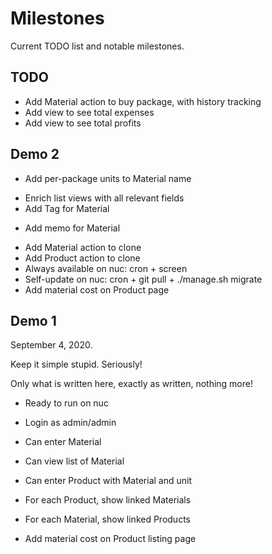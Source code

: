 Milestones
==========

Current TODO list and notable milestones.

TODO
----

- Add Material action to buy package, with history tracking
- Add view to see total expenses
- Add view to see total profits

Demo 2
------

+ Add per-package units to Material name
- Enrich list views with all relevant fields
- Add Tag for Material
+ Add memo for Material
- Add Material action to clone
- Add Product action to clone
- Always available on nuc: cron + screen
- Self-update on nuc: cron + git pull + ./manage.sh migrate
- Add material cost on Product page

Demo 1
------

September 4, 2020.

Keep it simple stupid. Seriously!

Only what is written here, exactly as written, nothing more!

+ Ready to run on nuc

+ Login as admin/admin

+ Can enter Material

+ Can view list of Material

+ Can enter Product with Material and unit

+ For each Product, show linked Materials

+ For each Material, show linked Products

+ Add material cost on Product listing page
